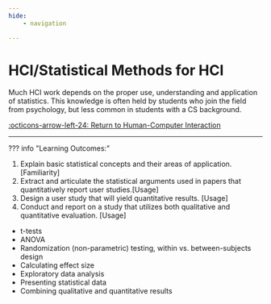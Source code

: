 ```yaml
---
hide:
    - navigation

---
```

# HCI/Statistical Methods for HCI

Much HCI work depends on the proper use, understanding and application of statistics. This knowledge is often held by students who join the field from psychology, but less common in students with a CS background.

[:octicons-arrow-left-24: Return to Human-Computer Interaction](/Bodies-of-Knowledge/Human-Computer-Interaction/)

---

??? info "Learning Outcomes:"

1. Explain basic statistical concepts and their areas of application. [Familiarity]
2. Extract and articulate the statistical arguments used in papers that quantitatively report user studies.[Usage]
3. Design a user study that will yield quantitative results. [Usage]
4. Conduct and report on a study that utilizes both qualitative and quantitative evaluation. [Usage]

- t-tests
- ANOVA
- Randomization (non-parametric) testing, within vs. between-subjects design
- Calculating effect size
- Exploratory data analysis
- Presenting statistical data
- Combining qualitative and quantitative results
